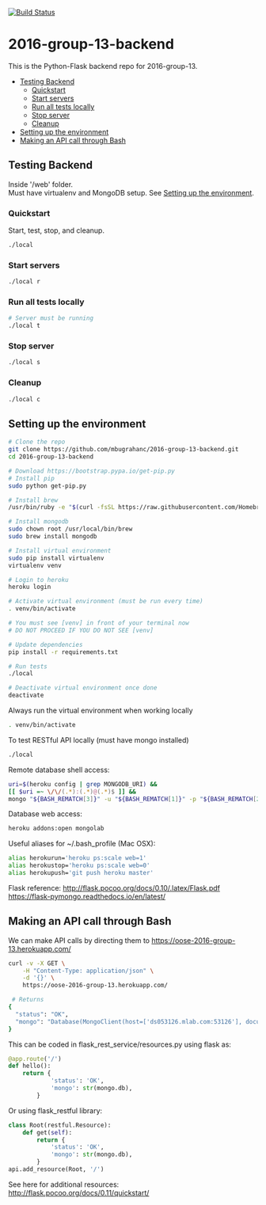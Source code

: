 [![Build Status](https://travis-ci.com/jhu-oose/2016-group-13.svg?token=fuXm9fRdis1gWqh7sYen&branch=master)](https://travis-ci.com/jhu-oose/2016-group-13)
# 2016-group-13-backend

This is the Python-Flask backend repo for 2016-group-13.

<!-- TOC START min:2 max:5 link:true update:true -->
  - [Testing Backend](#testing-backend)
    - [Quickstart](#quickstart)
    - [Start servers](#start-servers)
    - [Run all tests locally](#run-all-tests-locally)
    - [Stop server](#stop-server)
    - [Cleanup](#cleanup)
  - [Setting up the environment](#setting-up-the-environment)
  - [Making an API call through Bash](#making-an-api-call-through-bash)

<!-- TOC END -->

## Testing Backend
Inside '/web' folder.  
Must have virtualenv and MongoDB setup. See [Setting up the environment](#setting-up-the-environment).

### Quickstart
Start, test, stop, and cleanup.
```bash
./local
```

### Start servers
```bash
./local r
```

### Run all tests locally
```bash
# Server must be running
./local t
```

### Stop server
```bash
./local s
```
### Cleanup
```bash
./local c
```


## Setting up the environment
```bash
# Clone the repo
git clone https://github.com/mbugrahanc/2016-group-13-backend.git
cd 2016-group-13-backend

# Download https://bootstrap.pypa.io/get-pip.py
# Install pip
sudo python get-pip.py

# Install brew
/usr/bin/ruby -e "$(curl -fsSL https://raw.githubusercontent.com/Homebrew/install/master/install)"

# Install mongodb
sudo chown root /usr/local/bin/brew
sudo brew install mongodb

# Install virtual environment
sudo pip install virtualenv
virtualenv venv

# Login to heroku
heroku login

# Activate virtual environment (must be run every time)
. venv/bin/activate

# You must see [venv] in front of your terminal now
# DO NOT PROCEED IF YOU DO NOT SEE [venv]

# Update dependencies
pip install -r requirements.txt

# Run tests
./local

# Deactivate virtual environment once done
deactivate
```

Always run the virtual environment when working locally
```bash
. venv/bin/activate
```

To test RESTful API locally (must have mongo installed)
```bash
./local
```

Remote database shell access:
```bash
uri=$(heroku config | grep MONGODB_URI) &&
[[ $uri =~ \/\/(.*):(.*)@(.*)$ ]] &&
mongo "${BASH_REMATCH[3]}" -u "${BASH_REMATCH[1]}" -p "${BASH_REMATCH[2]}"
```

Database web access:
```bash
heroku addons:open mongolab
```

Useful aliases for ~/.bash_profile (Mac OSX):
```bash
alias herokurun='heroku ps:scale web=1'
alias herokustop='heroku ps:scale web=0'
alias herokupush='git push heroku master'
```

Flask reference:
http://flask.pocoo.org/docs/0.10/.latex/Flask.pdf
https://flask-pymongo.readthedocs.io/en/latest/

## Making an API call through Bash
We can make API calls by directing them to https://oose-2016-group-13.herokuapp.com/
```bash
curl -v -X GET \
    -H "Content-Type: application/json" \
    -d '{}' \
    https://oose-2016-group-13.herokuapp.com/

 # Returns
{
  "status": "OK",
  "mongo": "Database(MongoClient(host=['ds053126.mlab.com:53126'], document_class=dict, tz_aware=True, connect=True, replicaset=None), u'heroku_wxn3r3t7')"
}
```

This can be coded in flask_rest_service/resources.py using flask as:
```python
@app.route('/')
def hello():
    return {
            'status': 'OK',
            'mongo': str(mongo.db),
        }
```
Or using flask_restful library:
```python
class Root(restful.Resource):
    def get(self):
        return {
            'status': 'OK',
            'mongo': str(mongo.db),
        }
api.add_resource(Root, '/')
```
See here for additional resources: http://flask.pocoo.org/docs/0.11/quickstart/
